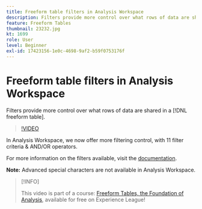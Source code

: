 ```yaml
---
title: Freeform table filters in Analysis Workspace
description: Filters provide more control over what rows of data are shared in a freeform table.
feature: Freeform Tables
thumbnail: 23232.jpg
kt: 1699
role: User
level: Beginner
exl-id: 17423156-1e0c-4698-9af2-b59f0753176f
---
```

# Freeform table filters in Analysis Workspace

Filters provide more control over what rows of data are shared in a [!DNL freeform table].

>[!VIDEO](https://video.tv.adobe.com/v/23232/?quality=12&learn=on)

In Analysis Workspace, we now offer more filtering control, with 11 filter criteria & AND/OR operators.

For more information on the filters available, visit the [documentation](https://experienceleague.adobe.com/docs/analytics-platform/using/cja-workspace/visualizations/freeform-table/pagination-filtering-sorting.html#cja-workspace?lang=en).

**Note:** Advanced special characters are not available in Analysis Workspace.

>[!INFO]
>
> This video is part of a course: [Freeform Tables, the Foundation of Analysis](https://experienceleague.adobe.com/?recommended=Analytics-U-1-2020.3), available for free on Experience League!
